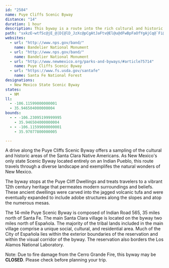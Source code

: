 ```yaml
---
id: "2584"
name: Puye Cliffs Scenic Byway
distance: "14"
duration: 1 hour
description: This byway is a route into the rich cultural and historic areas of the Santa Clara people.
path: "sxkzE~wtfSc@jE_@|D{@lD_JzXc@pCgAtJaFtv@El@u@dFwBpFaOfYgAjCq@`Fi@vIiAnEuAbD{CbEmCtH{ApC{CfCwCbBgEdBiBfCm@pCHjClBnGXjCL|K~@l{@m@~GqAjFiGpOmA`IP|DhAbGf@pB~C`MhD|MHhEm@~M{BtY{Etm@wApRoBlWIJqAdLwBbNqCvICr@WB_MpOy@zCOh@mAbHgAtKmA|Pq@dE_EhKChAWJ_AxDm@~FGh@u@pQ[lH~@yBCS_@_D?C"
websites:
  - url: "http://www.nps.gov/band/"
    name: Bandelier National Monument
  - url: "http://www.nps.gov/band/"
    name: Bandelier National Monument
  - url: "http://www.newmexico.org/parks-and-byways/#article75714"
    name: Puye Cliffs Scenic Byway
  - url: "https://www.fs.usda.gov/santafe"
    name: Santa Fe National Forest
designations:
  - New Mexico State Scenic Byway
states:
  - NM
ll:
  - -106.11599000000001
  - 35.946504000000004
bounds:
  - - -106.23095199999995
    - 35.946504000000004
  - - -106.11599000000001
    - 35.97077800000005

---
```


<p>A drive along the Puye Cliffs Scenic Byway offers a sampling of the cultural and historic areas of the Santa Clara Native Americans. As New Mexico's only state Scenic Byway located entirely on an Indian Pueblo, this route travels through a diverse landscape and exemplifes the natural wonders of New Mexico.</p>
<p>The byway stops at the Puye Cliff Dwellings and treats travelers to a vibrant 12th century heritage that permeates modern surroundings and beliefs. These ancient dwellings were carved into the jagged volcanic tufa and were eventually expanded to include adobe structures along the slopes and atop the numerous mesas.</p>
<p>The 14-mile Puye Scenic Byway is composed of Indian Road 565, 35 miles north of Santa Fe. The main Santa Clara village is located on the byway two miles north of Espa&ntilde;ola. The majority of the tribal lands included in the main village comprise a unique social, cultural, and residential area. Much of the City of Espa&ntilde;ola
lies within the exterior boundaries of the reservation and within the visual corridor of the byway. The reservation also borders the Los Alamos National Laboratory.</p>
<p>Note: Due to fire damage from the Cerro Grande Fire, this byway may be <strong>CLOSED</strong>. Please check before planning your trip.</p>

